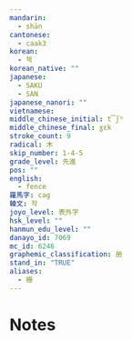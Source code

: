 ```yaml
---
mandarin:
  - shān
cantonese:
  - caak3
korean:
  - 책
korean_native: ""
japanese:
  - SAKU
  - SAN
japanese_nanori: ""
vietnamese:
middle_chinese_initial: t͡ʃʰ
middle_chinese_final: ɣɛk
stroke_count: 9
radical: 木
skip_number: 1-4-5
grade_level: 先進
pos: ""
english:
  - fence
羅馬字: cag
韓文: 착
joyo_level: 表外字
hsk_level: ""
hanmun_edu_level: ""
danayo_id: 7069
mc_id: 6246
graphemic_classification: 册
stand_in: "TRUE"
aliases:
  - 栅
---
```


# Notes
